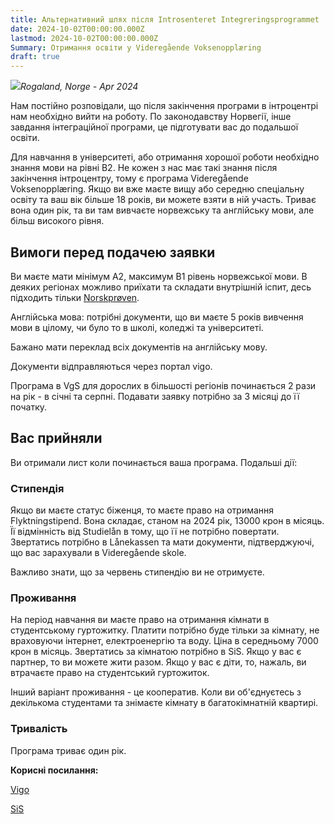 ```yaml
---
title: Альтернативний шлях після Introsenteret Integreringsprogrammet
date: 2024-10-02T00:00:00.000Z
lastmod: 2024-10-02T00:00:00.000Z
Summary: Отримання освіти у Videregående Voksenopplæring
draft: true
---
```


![](</img/videregoende-voksenopplaring/apr 2024.webp>)*Rogaland, Norge - Apr 2024*

Нам постійно розповідали, що після закінчення програми в інтроцентрі нам необхідно вийти на роботу. По законодавству Норвегії, інше завдання інтеграційної програми, це підготувати вас до подальшої освіти.

Для навчання в університеті, або отримання хорошої роботи необхідно знання мови на рівні B2. Не кожен з нас має такі знання після закінчення інтроцентру, тому є програма Videregående Voksenopplæring. Якщо ви вже маєте вищу або середню спеціальну освіту та ваш вік більше 18 років, ви можете взяти в ній участь. Триває вона один рік, та ви там вивчаєте норвежську та англійську мови, але більш високого рівня.

## Вимоги перед подачею заявки

Ви маєте мати мінімум А2, максимум B1 рівень норвежської мови. В деяких регіонах можливо приїхати та складати внутрішній іспит, десь підходить тільки [Norskprøven](/articles/norskproven).

Англійська мова: потрібні документи, що ви маєте 5 років вивчення мови в цілому, чи було то в школі, коледжі та університеті.

Бажано мати переклад всіх документів на англійську мову.

Документи відправляються через портал vigo.

Програма в VgS для дорослих в більшості регіонів починається 2 рази на рік - в січні та серпні. Подавати заявку потрібно за 3 місяці до її початку.

## Вас прийняли

Ви отримали лист коли починається ваша програма. Подальші дії:

### Стипендія

Якщо ви маєте статус біженця, то маєте право на отримання Flyktningstipend. Вона складає, станом на 2024 рік, 13000 крон в місяць. Її відмінність від Studielån в тому, що її не потрібно повертати. Звертатись потрібно в Lånekassen та мати документи, підтверджуючі, що вас зарахували в Videregående skole.

Важливо знати, що за червень стипендію ви не отримуєте.

### Проживання

На період навчання ви маєте право на отримання кімнати в студентському гуртожитку. Платити потрібно буде тільки за кімнату, не враховуючи інтернет, електроенергію та воду. Ціна в середньому 7000 крон в місяць. Звертатись за кімнатою потрібно в SiS. Якщо у вас є партнер, то ви можете жити разом. Якщо у вас є діти, то, нажаль, ви втрачаєте право на студентський гуртожиток.

Інший варіант проживання - це кооператив. Коли ви об'єднуєтесь з декількома студентами та знімаєте кімнату в багатокімнатній квартирі.

### Тривалість

Програма триває один рік.

**Корисні посилання:**

[Vigo](https://voksen.inschool.visma.no/login)

[SiS](https://minsis.no/bolig)
